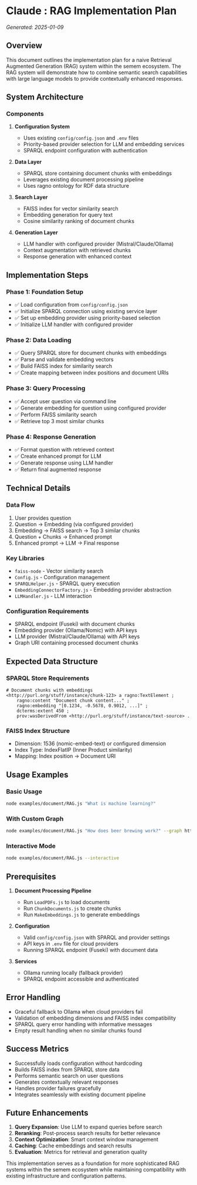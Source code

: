 # Claude : RAG Implementation Plan

*Generated: 2025-01-09*

## Overview

This document outlines the implementation plan for a naive Retrieval Augmented Generation (RAG) system within the semem ecosystem. The RAG system will demonstrate how to combine semantic search capabilities with large language models to provide contextually enhanced responses.

## System Architecture

### Components

1. **Configuration System**
   - Uses existing `config/config.json` and `.env` files
   - Priority-based provider selection for LLM and embedding services
   - SPARQL endpoint configuration with authentication

2. **Data Layer**
   - SPARQL store containing document chunks with embeddings
   - Leverages existing document processing pipeline
   - Uses ragno ontology for RDF data structure

3. **Search Layer**
   - FAISS index for vector similarity search
   - Embedding generation for query text
   - Cosine similarity ranking of document chunks

4. **Generation Layer**
   - LLM handler with configured provider (Mistral/Claude/Ollama)
   - Context augmentation with retrieved chunks
   - Response generation with enhanced context

## Implementation Steps

### Phase 1: Foundation Setup
- ✅ Load configuration from `config/config.json`
- ✅ Initialize SPARQL connection using existing service layer
- ✅ Set up embedding provider using priority-based selection
- ✅ Initialize LLM handler with configured provider

### Phase 2: Data Loading
- ✅ Query SPARQL store for document chunks with embeddings
- ✅ Parse and validate embedding vectors
- ✅ Build FAISS index for similarity search
- ✅ Create mapping between index positions and document URIs

### Phase 3: Query Processing
- ✅ Accept user question via command line
- ✅ Generate embedding for question using configured provider
- ✅ Perform FAISS similarity search
- ✅ Retrieve top 3 most similar chunks

### Phase 4: Response Generation
- ✅ Format question with retrieved context
- ✅ Create enhanced prompt for LLM
- ✅ Generate response using LLM handler
- ✅ Return final augmented response

## Technical Details

### Data Flow
1. User provides question
2. Question → Embedding (via configured provider)
3. Embedding → FAISS search → Top 3 similar chunks
4. Question + Chunks → Enhanced prompt
5. Enhanced prompt → LLM → Final response

### Key Libraries
- `faiss-node` - Vector similarity search
- `Config.js` - Configuration management
- `SPARQLHelper.js` - SPARQL query execution
- `EmbeddingConnectorFactory.js` - Embedding provider abstraction
- `LLMHandler.js` - LLM interaction

### Configuration Requirements
- SPARQL endpoint (Fuseki) with document chunks
- Embedding provider (Ollama/Nomic) with API keys
- LLM provider (Mistral/Claude/Ollama) with API keys
- Graph URI containing processed document chunks

## Expected Data Structure

### SPARQL Store Requirements
```turtle
# Document chunks with embeddings
<http://purl.org/stuff/instance/chunk-123> a ragno:TextElement ;
    ragno:content "Document chunk content..." ;
    ragno:embedding "[0.1234, -0.5678, 0.9012, ...]" ;
    dcterms:extent 450 ;
    prov:wasDerivedFrom <http://purl.org/stuff/instance/text-source> .
```

### FAISS Index Structure
- Dimension: 1536 (nomic-embed-text) or configured dimension
- Index Type: IndexFlatIP (Inner Product similarity)
- Mapping: Index position → Document URI

## Usage Examples

### Basic Usage
```bash
node examples/document/RAG.js "What is machine learning?"
```

### With Custom Graph
```bash
node examples/document/RAG.js "How does beer brewing work?" --graph http://purl.org/stuff/beerqa
```

### Interactive Mode
```bash
node examples/document/RAG.js --interactive
```

## Prerequisites

1. **Document Processing Pipeline**
   - Run `LoadPDFs.js` to load documents
   - Run `ChunkDocuments.js` to create chunks
   - Run `MakeEmbeddings.js` to generate embeddings

2. **Configuration**
   - Valid `config/config.json` with SPARQL and provider settings
   - API keys in `.env` file for cloud providers
   - Running SPARQL endpoint (Fuseki) with document data

3. **Services**
   - Ollama running locally (fallback provider)
   - SPARQL endpoint accessible and authenticated

## Error Handling

- Graceful fallback to Ollama when cloud providers fail
- Validation of embedding dimensions and FAISS index compatibility
- SPARQL query error handling with informative messages
- Empty result handling when no similar chunks found

## Success Metrics

- Successfully loads configuration without hardcoding
- Builds FAISS index from SPARQL store data
- Performs semantic search on user questions
- Generates contextually relevant responses
- Handles provider failures gracefully
- Integrates seamlessly with existing document pipeline

## Future Enhancements

1. **Query Expansion**: Use LLM to expand queries before search
2. **Reranking**: Post-process search results for better relevance
3. **Context Optimization**: Smart context window management
4. **Caching**: Cache embeddings and search results
5. **Evaluation**: Metrics for retrieval and generation quality

This implementation serves as a foundation for more sophisticated RAG systems within the semem ecosystem while maintaining compatibility with existing infrastructure and configuration patterns.